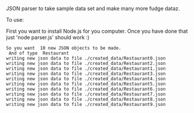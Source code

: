 JSON parser to take sample data set and make many more fudge dataz.

To use:

First you want to install Node.js for you computer. Once you have done that just 'node parser.js' should work :)


```/Github/cfp-parser$ node parser.js 10 Restaurant
So you want  10 new JSON objects to be made.
 And of type  Restaurant
writing new json data to file ./created_data/Restaurant0.json
writing new json data to file ./created_data/Restaurant2.json
writing new json data to file ./created_data/Restaurant1.json
writing new json data to file ./created_data/Restaurant3.json
writing new json data to file ./created_data/Restaurant4.json
writing new json data to file ./created_data/Restaurant5.json
writing new json data to file ./created_data/Restaurant6.json
writing new json data to file ./created_data/Restaurant7.json
writing new json data to file ./created_data/Restaurant8.json
writing new json data to file ./created_data/Restaurant9.json
```
